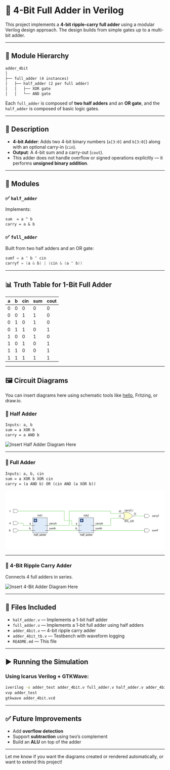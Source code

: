 # 🧮 4-Bit Full Adder in Verilog

This project implements a **4-bit ripple-carry full adder** using a modular Verilog design approach. The design builds from simple gates up to a multi-bit adder.

---

## 📁 Module Hierarchy

```
adder_4bit
│
├── full_adder (4 instances)
│   ├── half_adder (2 per full adder)
│   │   ├── XOR gate
│   │   └── AND gate
```

Each `full_adder` is composed of **two half adders** and an **OR gate**, and the `half_adder` is composed of basic logic gates.

---

## 📘 Description

* **4-bit Adder**: Adds two 4-bit binary numbers (`a[3:0]` and `b[3:0]`) along with an optional carry-in (`cin`).
* **Output**: A 4-bit sum and a carry-out (`cout`).
* This adder does not handle overflow or signed operations explicitly — it performs **unsigned binary addition**.

---

## 🔧 Modules

### ✅ `half_adder`

Implements:

```
sum  = a ^ b
carry = a & b
```

### ✅ `full_adder`

Built from two half adders and an OR gate:

```verilog
sumf = a ^ b ^ cin
carryf = (a & b) | (cin & (a ^ b))
```

---

## 📊 Truth Table for 1-Bit Full Adder

| a | b | cin | sum | cout |
| - | - | --- | --- | ---- |
| 0 | 0 | 0   | 0   | 0    |
| 0 | 0 | 1   | 1   | 0    |
| 0 | 1 | 0   | 1   | 0    |
| 0 | 1 | 1   | 0   | 1    |
| 1 | 0 | 0   | 1   | 0    |
| 1 | 0 | 1   | 0   | 1    |
| 1 | 1 | 0   | 0   | 1    |
| 1 | 1 | 1   | 1   | 1    |

---

## 🖼️ Circuit Diagrams

You can insert diagrams here using schematic tools like [hello]([http://www.cburch.com/logisim/](https://github.com/Mukesh0035/extra/blob/2e99274bc606e5ef605bd762879bd787093a3e44/Screenshot%202025-05-17%20105728.png)), Fritzing, or draw\.io.

### 📌 Half Adder

```
Inputs: a, b
sum = a XOR b
carry = a AND b
```

![Insert Half Adder Diagram Here](#)

---

### 📌 Full Adder

```
Inputs: a, b, cin
sum = a XOR b XOR cin
carry = (a AND b) OR (cin AND (a XOR b))
```

![Insert Full Adder Diagram Here](https://github.com/Mukesh0035/Full-Adder/blob/a4c4c18908ba8640e5d1603f5ee973bfe3c4c325/Screenshot%202025-05-17%20105728.png)


---

### 📌 4-Bit Ripple Carry Adder

Connects 4 full adders in series.

![[Insert 4-Bit Adder Diagram Here](https://github.com/Mukesh0035/extra/blob/2e99274bc606e5ef605bd762879bd787093a3e44/Screenshot%202025-05-17%20110847.png)](#)

---

## 📂 Files Included

* `half_adder.v` — Implements a 1-bit half adder
* `full_adder.v` — Implements a 1-bit full adder using half adders
* `adder_4bit.v` — 4-bit ripple carry adder
* `adder_4bit_tb.v` — Testbench with waveform logging
* `README.md` — This file

---

## ▶️ Running the Simulation

### Using Icarus Verilog + GTKWave:

```bash
iverilog -o adder_test adder_4bit.v full_adder.v half_adder.v adder_4bit_tb.v
vvp adder_test
gtkwave adder_4bit.vcd
```

---

## ✅ Future Improvements

* Add **overflow detection**
* Support **subtraction** using two’s complement
* Build an **ALU** on top of the adder

---

Let me know if you want the diagrams created or rendered automatically, or want to extend this project!
